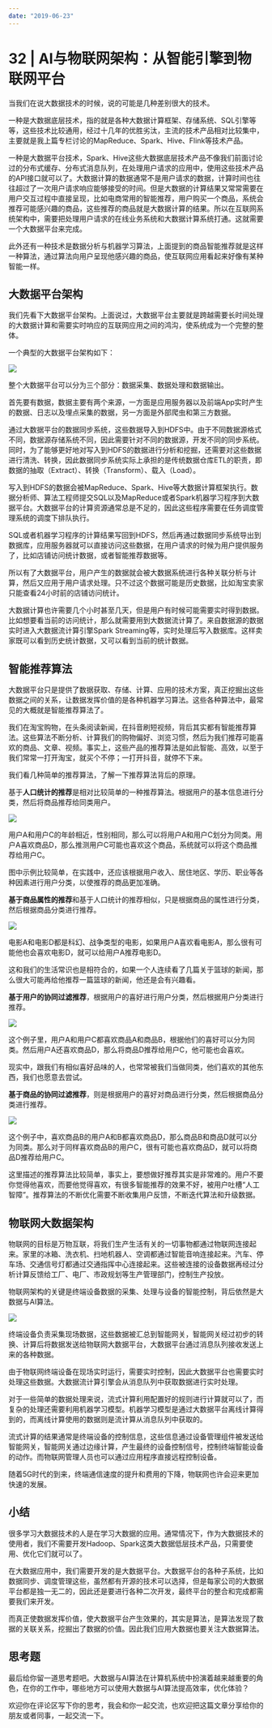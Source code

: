 ```yaml
---
date: "2019-06-23"
---  
```

      
# 32 | AI与物联网架构：从智能引擎到物联网平台
当我们在说大数据技术的时候，说的可能是几种差别很大的技术。

一种是大数据底层技术，指的就是各种大数据计算框架、存储系统、SQL引擎等等，这些技术比较通用，经过十几年的优胜劣汰，主流的技术产品相对比较集中，主要就是我上篇专栏讨论的MapReduce、Spark、Hive、Flink等技术产品。

一种是大数据平台技术，Spark、Hive这些大数据底层技术产品不像我们前面讨论过的分布式缓存、分布式消息队列，在处理用户请求的应用中，使用这些技术产品的API接口就可以了。大数据计算的数据通常不是用户请求的数据，计算时间也往往超过了一次用户请求响应能够接受的时间。但是大数据的计算结果又常常需要在用户交互过程中直接呈现，比如电商常用的智能推荐，用户购买一个商品，系统会推荐可能感兴趣的商品，这些推荐的商品就是大数据计算的结果。所以在互联网系统架构中，需要把处理用户请求的在线业务系统和大数据计算系统打通。这就需要一个大数据平台来完成。

此外还有一种技术是数据分析与机器学习算法，上面提到的商品智能推荐就是这样一种算法，通过算法向用户呈现他感兴趣的商品，使互联网应用看起来好像有某种智能一样。

## 大数据平台架构

我们先看下大数据平台架构。上面说过，大数据平台主要就是跨越需要长时间处理的大数据计算和需要实时响应的互联网应用之间的鸿沟，使系统成为一个完整的整体。

<!-- [[[read_end]]] -->

一个典型的大数据平台架构如下：

![](./httpsstatic001geekbangorgresourceimaged2aed2ba4c3628056e8948f771931fb1a0ae.png)

整个大数据平台可以分为三个部分：数据采集、数据处理和数据输出。

首先要有数据，数据主要有两个来源，一方面是应用服务器以及前端App实时产生的数据、日志以及埋点采集的数据，另一方面是外部爬虫和第三方数据。

通过大数据平台的数据同步系统，这些数据导入到HDFS中。由于不同数据源格式不同，数据源存储系统不同，因此需要针对不同的数据源，开发不同的同步系统。同时，为了能够更好地对写入到HDFS的数据进行分析和挖掘，还需要对这些数据进行清洗、转换，因此数据同步系统实际上承担的是传统数据仓库ETL的职责，即数据的抽取（Extract）、转换（Transform）、载入（Load）。

写入到HDFS的数据会被MapReduce、Spark、Hive等大数据计算框架执行。数据分析师、算法工程师提交SQL以及MapReduce或者Spark机器学习程序到大数据平台。大数据平台的计算资源通常总是不足的，因此这些程序需要在任务调度管理系统的调度下排队执行。

SQL或者机器学习程序的计算结果写回到HDFS，然后再通过数据同步系统导出到数据库，应用服务器就可以直接访问这些数据，在用户请求的时候为用户提供服务了，比如店铺访问统计数据，或者智能推荐数据等。

所以有了大数据平台，用户产生的数据就会被大数据系统进行各种关联分析与计算，然后又应用于用户请求处理。只不过这个数据可能是历史数据，比如淘宝卖家只能查看24小时前的店铺访问统计。

大数据计算也许需要几个小时甚至几天，但是用户有时候可能需要实时得到数据。比如想要看当前的访问统计，那么就需要用到大数据流计算了。来自数据源的数据实时进入大数据流计算引擎Spark Streaming等，实时处理后写入数据库。这样卖家既可以看到历史统计数据，又可以看到当前的统计数据。

## 智能推荐算法

大数据平台只是提供了数据获取、存储、计算、应用的技术方案，真正挖掘出这些数据之间的关系，让数据发挥价值的是各种机器学习算法。这些各种算法中，最常见的大概就是智能推荐算法了。

我们在淘宝购物，在头条阅读新闻，在抖音刷短视频，背后其实都有智能推荐算法。这些算法不断分析、计算我们的购物偏好、浏览习惯，然后为我们推荐可能喜欢的商品、文章、视频。事实上，这些产品的推荐算法是如此智能、高效，以至于我们常常一打开淘宝，就买个不停；一打开抖音，就停不下来。

我们看几种简单的推荐算法，了解一下推荐算法背后的原理。

基于**人口统计的推荐**是相对比较简单的一种推荐算法。根据用户的基本信息进行分类，然后将商品推荐给同类用户。

![](./httpsstatic001geekbangorgresourceimagea62aa6519660c588c7d1adece089b0b3612a.png)

用户A和用户C的年龄相近，性别相同，那么可以将用户A和用户C划分为同类。用户A喜欢商品D，那么推测用户C可能也喜欢这个商品，系统就可以将这个商品推荐给用户C。

图中示例比较简单，在实践中，还应该根据用户收入、居住地区、学历、职业等各种因素进行用户分类，以使推荐的商品更加准确。

**基于商品属性的推荐**和基于人口统计的推荐相似，只是根据商品的属性进行分类，然后根据商品分类进行推荐。

![](./httpsstatic001geekbangorgresourceimage002d00f24e40f1a7213923f15a6cdc5f002d.png)

电影A和电影D都是科幻、战争类型的电影，如果用户A喜欢看电影A，那么很有可能他也会喜欢电影D，就可以给用户A推荐电影D。

这和我们的生活常识也是相符合的，如果一个人连续看了几篇关于篮球的新闻，那么很大可能再给他推荐一篇篮球的新闻，他还是会有兴趣看。

**基于用户的协同过滤推荐**，根据用户的喜好进行用户分类，然后根据用户分类进行推荐。

![](./httpsstatic001geekbangorgresourceimageb0eeb0e2409bd54dfa517a4f787531f869ee.png)

这个例子里，用户A和用户C都喜欢商品A和商品B，根据他们的喜好可以分为同类。然后用户A还喜欢商品D，那么将商品D推荐给用户C，他可能也会喜欢。

现实中，跟我们有相似喜好品味的人，也常常被我们当做同类，他们喜欢的其他东西，我们也愿意去尝试。

**基于商品的协同过滤推荐**，则是根据用户的喜好对商品进行分类，然后根据商品分类进行推荐。

![](./httpsstatic001geekbangorgresourceimagee111e1d9d7658eb9828d4fd40bc26900e211.png)

这个例子中，喜欢商品B的用户A和B都喜欢商品D，那么商品B和商品D就可以分为同类。那么对于同样喜欢商品B的用户C，很有可能也喜欢商品D，就可以将商品D推荐给用户C。

这里描述的推荐算法比较简单，事实上，要想做好推荐其实是非常难的。用户不要你觉得他喜欢，而要他觉得喜欢，有很多智能推荐的效果不好，被用户吐槽“人工智障”。推荐算法的不断优化需要不断收集用户反馈，不断迭代算法和升级数据。

## 物联网大数据架构

物联网的目标是万物互联，将我们生产生活有关的一切事物都通过物联网连接起来。家里的冰箱、洗衣机、扫地机器人、空调都通过智能音响连接起来。汽车、停车场、交通信号灯都通过交通指挥中心连接起来。这些被连接的设备数据再经过分析计算反馈给工厂、电厂、市政规划等生产管理部门，控制生产投放。

物联网架构的关键是终端设备数据的采集、处理与设备的智能控制，背后依然是大数据与AI算法。

![](./httpsstatic001geekbangorgresourceimagefc3dfc91925b408be839db63d3acca42df3d.png)

终端设备负责采集现场数据，这些数据被汇总到智能网关，智能网关经过初步的转换、计算后将数据发送给物联网大数据平台，大数据平台通过消息队列接收发送上来的各种数据。

由于物联网终端设备在现场实时运行，需要实时控制，因此大数据平台也需要实时处理这些数据。大数据流计算引擎会从消息队列中获取数据进行实时处理。

对于一些简单的数据处理来说，流式计算利用配置好的规则进行计算就可以了，而复杂的处理还需要利用机器学习模型。机器学习模型是通过大数据平台离线计算得到的，而离线计算使用的数据则是流计算从消息队列中获取的。

流式计算的结果通常是终端设备的控制信息，这些信息通过设备管理组件被发送给智能网关，智能网关通过边缘计算，产生最终的设备控制信号，控制终端智能设备的动作。而物联网管理人员也可以通过应用程序直接远程控制设备。

随着5G时代的到来，终端通信速度的提升和费用的下降，物联网也许会迎来更加快速的发展。

## 小结

很多学习大数据技术的人是在学习大数据的应用。通常情况下，作为大数据技术的使用者，我们不需要开发Hadoop、Spark这类大数据低层技术产品，只需要使用、优化它们就可以了。

在大数据应用中，我们需要开发的是大数据平台。大数据平台的各种子系统，比如数据同步、调度管理这些，虽然都有开源的技术可以选择，但是每家公司的大数据平台都是独一无二的，因此还是要进行各种二次开发，最终平台的整合和完成都需要我们来开发。

而真正使数据发挥价值，使大数据平台产生效果的，其实是算法，是算法发现了数据的关联关系，挖掘出了数据的价值。因此我们应用大数据也要关注大数据算法。

## 思考题

最后给你留一道思考题吧。大数据与AI算法在计算机系统中扮演着越来越重要的角色，在你的工作中，哪些地方可以使用大数据与AI算法提高效率，优化体验？

欢迎你在评论区写下你的思考，我会和你一起交流，也欢迎把这篇文章分享给你的朋友或者同事，一起交流一下。